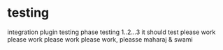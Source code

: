 # testing
integration plugin
testing phase
testing 1..2...3
it should test
please work
please work please work please work, pleasse maharaj & swami
